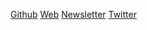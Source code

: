 [Github](https://github.com/amc1981)
[Web](https://antoniomuniz.com/)
[Newsletter](https://read.ganbaru.site/)
[Twitter](https://twitter.com/Antonio_Muniz_C)
